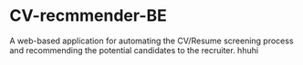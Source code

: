 # CV-recmmender-BE
A web-based application for automating the CV/Resume screening process and recommending the potential candidates to the recruiter.
hhuhi
